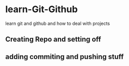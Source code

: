# learn-Git-Github
learn git and github and how to deal with projects

## Creating Repo and setting off

## adding commiting and pushing stuff
